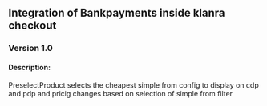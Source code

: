 ## Integration of Bankpayments inside klanra checkout
### Version 1.0
#### Description: 
PreselectProduct selects the cheapest simple from config to display
on cdp and pdp and pricig changes based on selection of simple from filter

 